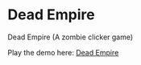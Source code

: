 # Dead Empire
Dead Empire (A zombie clicker game)

Play the demo here: [Dead Empire](http://run.plnkr.co/preview/cjjxec77000073a5u6a7m3e7z/)
